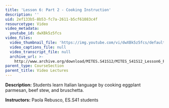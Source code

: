```yaml
---
title: 'Lesson 6: Part 2 - Cooking Instruction'
description: ''
uid: 2ef133b5-8b53-fc7a-2611-b5cf61083c4f
resourcetype: Video
video_metadata:
  youtube_id: dwXBk5z5fcs
video_files:
  video_thumbnail_file: 'https://img.youtube.com/vi/dwXBk5z5fcs/default.jpg'
  video_captions_file: null
  video_transcript_file: null
  archive_url: >-
    http://www.archive.org/download/MITES.S41S12/MITES_S41S12_Lesson6_Part2_300k.mp4
parent_type: CourseSection
parent_title: Video Lectures
---
```


**Description:** Students learn Italian language by cooking eggplant parmesan, beef stew, and bruschetta.

**Instructors:** Paola Rebusco, ES.S41 students
